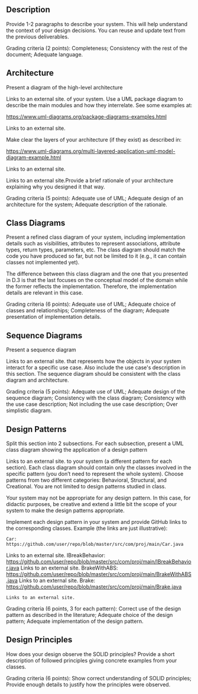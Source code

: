 ## Description

Provide 1-2 paragraphs to describe your system. This will help understand the context of your design decisions. You can reuse and update text from the previous deliverables.

Grading criteria (2 points): Completeness; Consistency with the rest of the document; Adequate language.


## Architecture

Present a diagram of the high-level architecture

Links to an external site. of your system. Use a UML package diagram to describe the main modules and how they interrelate. See some examples at:

https://www.uml-diagrams.org/package-diagrams-examples.html

Links to an external site.

Make clear the layers of your architecture (if they exist) as described in:

https://www.uml-diagrams.org/multi-layered-application-uml-model-diagram-example.html

Links to an external site.

Links to an external site.Provide a brief rationale of your architecture explaining why you designed it that way. 

Grading criteria (5 points): Adequate use of UML; Adequate design of an architecture for the system; Adequate description of the rationale.


## Class Diagrams

Present a refined class diagram of your system, including implementation details such as visibilities, attributes to represent associations, attribute types, return types, parameters, etc. The class diagram should match the code you have produced so far, but not be limited to it (e.g., it can contain classes not implemented yet). 

The difference between this class diagram and the one that you presented in D.3 is that the last focuses on the conceptual model of the domain while the former reflects the implementation. Therefore, the implementation details are relevant in this case. 

Grading criteria (6 points): Adequate use of UML; Adequate choice of classes and relationships; Completeness of the diagram; Adequate presentation of implementation details. 

## Sequence Diagrams

Present a sequence diagram

Links to an external site. that represents how the objects in your system interact for a specific use case. Also include the use case's description in this section. The sequence diagram should be consistent with the class diagram and architecture. 

Grading criteria (5 points): Adequate use of UML; Adequate design of the sequence diagram; Consistency with the class diagram; Consistency with the use case description; Not including the use case description; Over simplistic diagram.


## Design Patterns

Split this section into 2 subsections. For each subsection, present a UML class diagram showing the application of a design pattern

Links to an external site. to your system (a different pattern for each section). Each class diagram should contain only the classes involved in the specific pattern (you don’t need to represent the whole system). Choose patterns from two different categories: Behavioral, Structural, and Creational. You are not limited to design patterns studied in class. 

Your system may not be appropriate for any design pattern. In this case, for didactic purposes, be creative and extend a little bit the scope of your system to make the design patterns appropriate. 

Implement each design pattern in your system and provide GitHub links to the corresponding classes. Example (the links are just illustrative):

    Car: https://github.com/user/repo/blob/master/src/com/proj/main/Car.java 

Links to an external site.
IBreakBehavior: https://github.com/user/repo/blob/master/src/com/proj/main/IBreakBehavior.java
Links to an external site.
BrakeWithABS: https://github.com/user/repo/blob/master/src/com/proj/main/BrakeWithABS.java
Links to an external site.
Brake: https://github.com/user/repo/blob/master/src/com/proj/main/Brake.java

    Links to an external site.

Grading criteria (6 points, 3 for each pattern): Correct use of the design pattern as described in the literature; Adequate choice of the design pattern; Adequate implementation of the design pattern.


## Design Principles

How does your design observe the SOLID principles? Provide a short description of followed principles giving concrete examples from your classes. 

Grading criteria (6 points): Show correct understanding of SOLID principles; Provide enough details to justify how the principles were observed.
